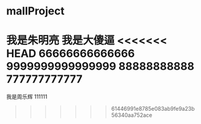 ﻿# mallProject

我是朱明亮
我是大傻逼
<<<<<<< HEAD
66666666666666
9999999999999999
88888888888
777777777777
=======
我是周乐辉 111111

> > > > > > > 61446991e8785e083ab9fe9a23b56340aa752ace
